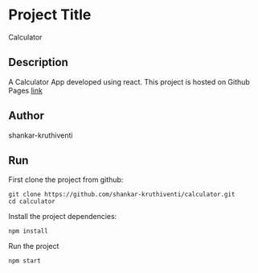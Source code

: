 # Project Title

Calculator

## Description

A Calculator App developed using react. This project is hosted on Github Pages [link](https://shankar-kruthiventi.github.io/calculator/)

## Author

shankar-kruthiventi

## Run

First clone the project from github:
```
git clone https://github.com/shankar-kruthiventi/calculator.git
cd calculator
```
Install the project dependencies:
```
npm install
```

Run the project
```
npm start
```